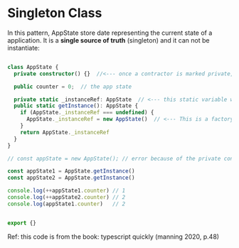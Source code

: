 # Singleton Class

In this pattern, AppState store date representing the current state of a application.  It is a **single source of truth** (singleton) and it can not be instantiate: 

```typescript

class AppState {
  private constructor() {}  //<--- once a contractor is marked private, it can no longer be instantiated.

  public counter = 0;  // the app state

  private static _instanceRef: AppState  // <--- this static variable will hold the single instance of AppState Class
  public static getInstance(): AppState {
    if (AppState._instanceRef === undefined) {
      AppState._instanceRef = new AppState()  // <--- This is a factory
    }
    return AppState._instanceRef
  }
}

// const appState = new AppState(); // error because of the private constructor

const appState1 = AppState.getInstance()
const appState2 = AppState.getInstance()

console.log(++appState1.counter) // 1
console.log(++appState2.counter) // 2
console.log(appState1.counter)   // 2


export {}
```

Ref: this code is from the book: typescript quickly (manning 2020, p.48)
